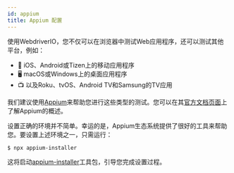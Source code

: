 ```yaml
---
id: appium
title: Appium 配置
---
```


使用WebdriverIO，您不仅可以在浏览器中测试Web应用程序，还可以测试其他平台，例如：

- 📱 iOS、Android或Tizen上的移动应用程序
- 🖥️ macOS或Windows上的桌面应用程序
- 📺 以及Roku、tvOS、Android TV和Samsung的TV应用

我们建议使用[Appium](https://appium.io/)来帮助您进行这些类型的测试。您可以在其[官方文档页面](https://appium.io/docs/en/latest/intro/)上了解Appium的概述。

设置正确的环境并不简单。幸运的是，Appium生态系统提供了很好的工具来帮助您。要设置上述环境之一，只需运行：

```sh
$ npx appium-installer
```

这将启动[appium-installer](https://github.com/AppiumTestDistribution/appium-installer)工具包，引导您完成设置过程。